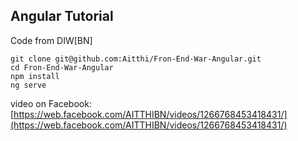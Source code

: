 ## Angular Tutorial

Code from DIW[BN]

```
git clone git@github.com:Aitthi/Fron-End-War-Angular.git
cd Fron-End-War-Angular
npm install
ng serve
```

video on Facebook: [https://web.facebook.com/AITTHIBN/videos/1266768453418431/](https://web.facebook.com/AITTHIBN/videos/1266768453418431/)